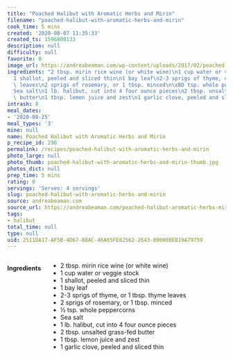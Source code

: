 ```yaml
---
title: "Poached Halibut with Aromatic Herbs and Mirin"
filename: "poached-halibut-with-aromatic-herbs-and-mirin"
cook_time: 5 mins
created: '2020-08-07 11:35:33'
created_ts: 1596800133
description: null
difficulty: null
favorite: 0
image_url: https://andreabeaman.com/wp-content/uploads/2017/02/poached-halibut-300x200.jpg
ingredients: "2 tbsp. mirin rice wine (or white wine)\n1 cup water or veggie stock\n\
  1 shallot, peeled and sliced thin\n1 bay leaf\n2-3 sprigs of thyme, or 1 tbsp. thyme\
  \ leaves\n2 sprigs of rosemary, or 1 tbsp. minced\n\xBD tsp. whole peppercorns\n\
  Sea salt\n1 lb. halibut, cut into 4 four ounce pieces\n2 tbsp. unsalted grass-fed\
  \ butter\n1 tbsp. lemon juice and zest\n1 garlic clove, peeled and sliced thin"
intrash: 0
meal_dates:
- '2020-08-25'
meal_types: '3'
mine: null
name: Poached Halibut with Aromatic Herbs and Mirin
p_recipe_id: 296
permalink: /recipes/poached-halibut-with-aromatic-herbs-and-mirin
photo_large: null
photo_thumb: poached-halibut-with-aromatic-herbs-and-mirin-thumb.jpg
photos_dict: null
prep_time: 5 mins
rating: 0
servings: 'Serves: 4 servings'
slug: poached-halibut-with-aromatic-herbs-and-mirin
source: andreabeaman.com
source_url: https://andreabeaman.com/poached-halibut-aromatic-herbs-mirin/
tags:
- halibut
total_time: null
type: null
uid: 2511DA17-AF5B-4D67-88AC-46A05FE82562-2643-000000EB19A79759
---
```

<div class="large-8 medium-7 columns" id="writeup">	</div><!-- #writeup -->
</div><!-- #row-one -->
<div class="row" id="row-two">	<div class="medium-4 small-5 columns" id="ingredients"><h4>Ingredients</h4><div class="box box-ingredients content"><ul>
<li>2 tbsp. mirin rice wine (or white wine)</li>
<li>1 cup water or veggie stock</li>
<li>1 shallot, peeled and sliced thin</li>
<li>1 bay leaf</li>
<li>2-3 sprigs of thyme, or 1 tbsp. thyme leaves</li>
<li>2 sprigs of rosemary, or 1 tbsp. minced</li>
<li>½ tsp. whole peppercorns</li>
<li>Sea salt</li>
<li>1 lb. halibut, cut into 4 four ounce pieces</li>
<li>2 tbsp. unsalted grass-fed butter</li>
<li>1 tbsp. lemon juice and zest</li>
<li>1 garlic clove, peeled and sliced thin</li>
</ul>
</div>	</div>	<div class="medium-6 small-7 columns" id="directions">	</div>